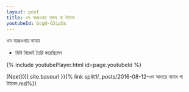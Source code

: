 ```yaml
---
layout: post
title: ওম স্বয়ম্ভওথায় নামায গা টাইমস
youtubeId: GcgU-G2ipQs
---
```

 
 
 ওম স্বয়ম্ভওথায় নামায  
 
 -  যিনি নিজেই তৈরি করেছিলেন 
 
  
 
  
 
 
 
 
 
 


{% include youtubePlayer.html id=page.youtubeId %}
 
[Next]({{ site.baseurl }}{% link  split1/_posts/2016-08-12-ওম আদায়ে নামায গা টাইমস.md%})
 
